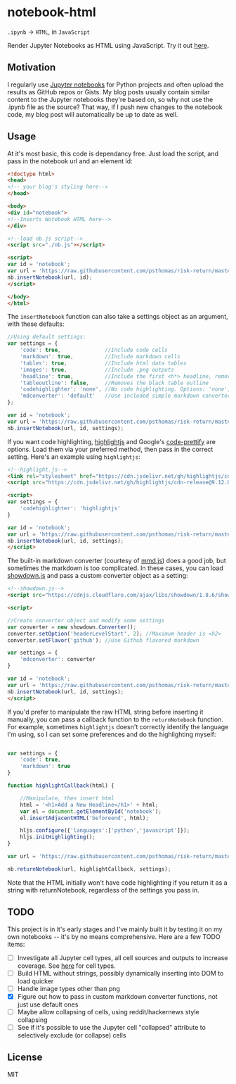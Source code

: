 # notebook-html

`.ipynb` -> `HTML`, in `JavaScript`

Render Jupyter Notebooks as HTML using JavaScript.  Try it out [here](https://psthomas.github.io/notebook-html/).


## Motivation

I regularly use [Jupyter notebooks](https://jupyter.org/) for Python projects and often upload the results as GitHub repos or Gists.  My blog posts usually contain similar content to the Jupyter notebooks they're based on, so why not use the .ipynb file as the source?  That way, if I push new changes to the notebook code, my blog post will automatically be up to date as well.  

## Usage

At it's most basic, this code is dependancy free.  Just load the script, and pass in the notebook url and an element id:

```html
<!doctype html>
<head>
<!-- your blog's styling here-->
</head>

<body>
<div id="notebook"> 
<!--Inserts Notebook HTML here-->
</div>

<!--load nb.js script-->
<script src="./nb.js"></script>

<script>
var id = 'notebook';
var url = 'https://raw.githubusercontent.com/psthomas/risk-return/master/returns.ipynb';
nb.insertNotebook(url, id);
</script>

</body>
</html>
```

The `insertNotebook` function can also take a settings object as an argument, with these defaults:

```javascript
//Using default settings:
var settings = {
    'code': true,              //Include code cells
    'markdown': true,          //Include markdown cells
    'tables': true,            //Include html data tables
    'images': true,            //Include .png outputs 
    'headline': true,          //Include the first <h*> headline, removing is useful if page has title already
    'tableoutline': false,     //Removes the black table outline
    'codehighlighter': 'none', //No code highlighting. Options: 'none', 'highlightjs', 'prettyprint'
    'mdconverter': 'default'   //Use included simple markdown converter.  Options: 'default', showdown object
};

var id = 'notebook';
var url = 'https://raw.githubusercontent.com/psthomas/risk-return/master/returns.ipynb';
nb.insertNotebook(url, id, settings);

```

If you want code highlighting, [highlightjs](https://github.com/isagalaev/highlight.js) and Google's [code-prettify](https://github.com/google/code-prettify) are options.  Load them via your preferred method, then pass in the correct setting.  Here's an example using `highlightjs`:

```html
<!--highlight.js-->
<link rel="stylesheet" href="https://cdn.jsdelivr.net/gh/highlightjs/cdn-release@9.12.0/build/styles/default.min.css">
<script src="https://cdn.jsdelivr.net/gh/highlightjs/cdn-release@9.12.0/build/highlight.min.js"></script>

<script>
var settings = {
    'codehighlighter': 'highlightjs'
}

var id = 'notebook';
var url = 'https://raw.githubusercontent.com/psthomas/risk-return/master/returns.ipynb';
nb.insertNotebook(url, id, settings);
</script>

```

The built-in markdown converter (courtesy of [mmd.js](https://github.com/p01/mmd.js/blob/master/mmd.js)) does a good job, but sometimes the markdown is too complicated.  In these cases, you can load [showdown.js](https://github.com/showdownjs/showdown) and pass a custom converter object as a setting:

```html
<!--showdown.js-->
<script src="https://cdnjs.cloudflare.com/ajax/libs/showdown/1.8.6/showdown.min.js"></script>

<script>

//Create converter object and modify some settings
var converter = new showdown.Converter();
converter.setOption('headerLevelStart', 2); //Maximum header is <h2>
converter.setFlavor('github'); //Use Github flavored markdown

var settings = {
    'mdconverter': converter
}

var id = 'notebook';
var url = 'https://raw.githubusercontent.com/psthomas/risk-return/master/returns.ipynb';
nb.insertNotebook(url, id, settings);
</script>

```

If you'd prefer to manipulate the raw HTML string before inserting it manually, you can pass a callback function to the `returnNotebook` function.  For example, sometimes `highlightjs` doesn't correctly identify the language I'm using, so I can set some preferences and do the highlighting myself:

```javascript

var settings = {
    'code': true,
    'markdown': true
}

function highlightCallback(html) {

    //Manipulate, then insert html
    html = '<h1>Add a New Headline</h1>' + html;
    var el = document.getElementById('notebook');
    el.insertAdjacentHTML('beforeend', html);

    hljs.configure({'languages':['python','javascript']});
    hljs.initHighlighting();
}

var url = 'https://raw.githubusercontent.com/psthomas/risk-return/master/returns.ipynb';

nb.returnNotebook(url, highlightCallback, settings);

```

Note that the HTML initially won't have code highlighting if you return it as a string with returnNotebook, regardless of the settings you pass in.  

## TODO

This project is in it's early stages and I've mainly built it by testing it on my own notebooks -- it's by no means comprehensive.  Here are a few TODO items:

- [ ] Investigate all Jupyter cell types, all cell sources and outputs to increase coverage.  See [here](https://nbformat.readthedocs.io/en/latest/format_description.html#notebook-file-format) for cell types.    
- [ ] Build HTML without strings, possibly dynamically inserting into DOM to load quicker  
- [ ] Handle image types other than png 
- [x] Figure out how to pass in custom markdown converter functions, not just use default ones  
- [ ] Maybe allow collapsing of cells, using reddit/hackernews style collapsing
- [ ] See if it's possible to use the Jupyter cell "collapsed" attribute to selectively exclude (or collapse) cells 

## License

MIT
 
  

